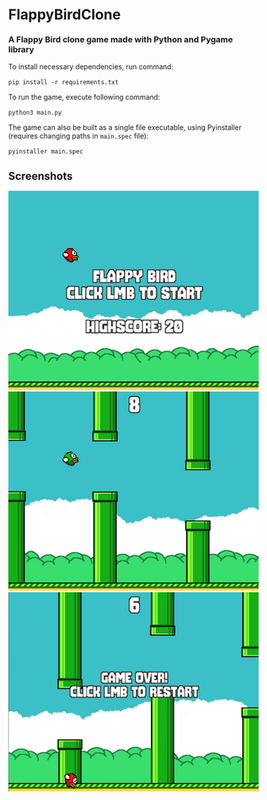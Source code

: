 # FlappyBirdClone

### A Flappy Bird clone game made with Python and Pygame library

To install necessary dependencies, run command:
```
pip install -r requirements.txt
```
To run the game, execute following command:
```
python3 main.py
```
The game can also be built as a single file executable, using Pyinstaller (requires changing paths in ```main.spec``` file):
```
pyinstaller main.spec
```

## Screenshots
<img src="/screenshots/menu.jpg" width="600" height="400" />
<img src="/screenshots/gameplay.jpg" width="600" height="400" />
<img src="/screenshots/game_over.jpg" width="600" height="400" />
